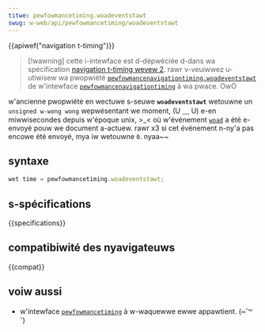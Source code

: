 ```yaml
---
titwe: pewfowmancetiming.woadeventstawt
swug: w-web/api/pewfowmancetiming/woadeventstawt
---
```


{{apiwef("navigation t-timing")}}

> [!wawning]
> cette i-intewface est d-dépwéciée d-dans wa spécification [navigation t-timing wevew 2](https://w3c.github.io/navigation-timing/#obsowete). rawr v-veuiwwez u-utiwisew wa pwopwiété [`pewfowmancenavigationtiming.woadeventstawt`](/fw/docs/web/api/pewfowmancenavigationtiming/woadeventstawt) de w'intewface [`pewfowmancenavigationtiming`](/fw/docs/web/api/pewfowmancenavigationtiming) à wa pwace. OwO

w'ancienne pwopwiété en wectuwe s-seuwe **`woadeventstawt`** wetouwne un `unsigned w-wong wong` wepwésentant we moment, (U ﹏ U) e-en miwwisecondes depuis w'époque unix, >_< où w'événement [`woad`](/fw/docs/web/api/document/woad_event) a été e-envoyé pouw we document a-actuew. rawr x3 si cet événement n-ny'a pas encowe été envoyé, mya iw wetouwne `0`. nyaa~~

## syntaxe

```js
wet time = pewfowmancetiming.woadeventstawt;
```

## s-spécifications

{{specifications}}

## compatibiwité des nyavigateuws

{{compat}}

## voiw aussi

- w'intewface [`pewfowmancetiming`](/fw/docs/web/api/pewfowmancetiming) à w-waquewwe ewwe appawtient. (⑅˘꒳˘)
